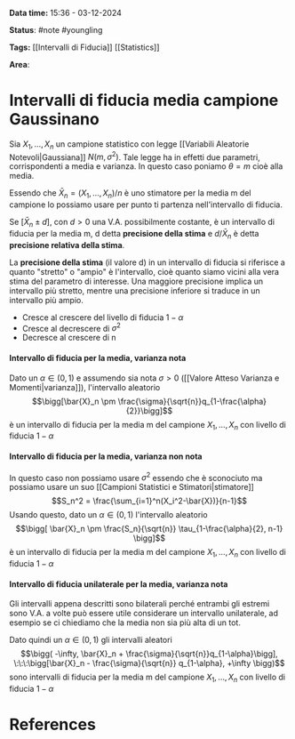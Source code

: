 **Data time:** 15:36 - 03-12-2024

**Status**: #note #youngling 

**Tags:** [[Intervalli di Fiducia]] [[Statistics]]

**Area**: 
# Intervalli di fiducia media campione Gaussinano

Sia $X_1, \dots, X_n$ un campione statistico con legge [[Variabili Aleatorie Notevoli|Gaussiana]] $N(m, \sigma^2)$. Tale legge ha in effetti due parametri, corrispondenti a media e varianza. In questo caso poniamo $\theta = m$ cioè alla media.

Essendo che $\bar{X}_n = (X_1, \dots, X_n) / n$ è uno stimatore per la media m del campione lo possiamo usare per punto ti partenza nell'intervallo di fiducia.

Se $[\bar{X}_n \pm d]$, con $d > 0$ una V.A. possibilmente costante, è un intervallo di fiducia per la media m, d detta **precisione della stima** e $d/\bar{X}_n$ è detta **precisione relativa della stima**.

La **precisione della stima** (il valore d) in un intervallo di fiducia si riferisce a quanto "stretto" o "ampio" è l'intervallo, cioè quanto siamo vicini alla vera stima del parametro di interesse. Una maggiore precisione implica un intervallo più stretto, mentre una precisione inferiore si traduce in un intervallo più ampio.

- Cresce al crescere del livello di fiducia $1 - \alpha$
- Cresce al decrescere di $\sigma^2$ 
- Decresce al crescere di n
#### Intervallo di fiducia per la media, varianza nota
Dato un $\alpha \in (0, 1)$ e assumendo sia nota $\sigma > 0$ ([[Valore Atteso Varianza e Momenti|varianza]]), l'intervallo aleatorio
$$\bigg[\bar{X}_n \pm \frac{\sigma}{\sqrt{n}}q_{1-\frac{\alpha}{2}}\bigg]$$
è un intervallo di fiducia per la media m del campione $X_1, \dots, X_n$ con livello di fiducia $1-\alpha$
#### Intervallo di fiducia per la media, varianza non nota
In questo caso non possiamo usare $\sigma^2$ essendo che è sconociuto ma possiamo usare un suo [[Campioni Statistici e Stimatori|stimatore]]
$$S_n^2 = \frac{\sum_{i=1}^n(X_i^2-\bar{X})}{n-1}$$
Usando questo, dato un $\alpha \in (0,1)$ l'intervallo aleatorio
$$\bigg[ \bar{X}_n \pm \frac{S_n}{\sqrt{n}} \tau_{1-\frac{\alpha}{2}, n-1} \bigg]$$
è un intervallo di fiducia per la media m del campione $X_1, \dots, X_n$ con livello di fiducia $1-\alpha$
#### Intervallo di fiducia unilaterale per la media, varianza nota
Gli intervalli appena descritti sono bilaterali perché entrambi gli estremi sono V.A. a volte può essere utile considerare un intervallo unilaterale, ad esempio se ci chiediamo che la media non sia più alta di un tot.

Dato quindi un $\alpha \in (0,1)$ gli intervalli aleatori
$$\bigg( -\infty, \bar{X}_n + \frac{\sigma}{\sqrt{n}}q_{1-\alpha}\bigg], \:\:\:\bigg[\bar{X}_n - \frac{\sigma}{\sqrt{n}} q_{1-\alpha}, +\infty \bigg)$$
sono intervalli di fiducia per la media m del campione $X_1, \dots, X_n$ con livello di fiducia $1-\alpha$ 
# References